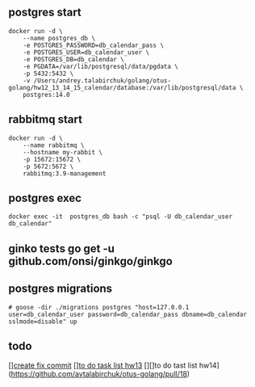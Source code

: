 ## postgres start
```
docker run -d \
    --name postgres_db \
    -e POSTGRES_PASSWORD=db_calendar_pass \
    -e POSTGRES_USER=db_calendar_user \
    -e POSTGRES_DB=db_calendar \
    -e PGDATA=/var/lib/postgresql/data/pgdata \
    -p 5432:5432 \
    -v /Users/andrey.talabirchuk/golang/otus-golang/hw12_13_14_15_calendar/database:/var/lib/postgresql/data \
    postgres:14.0
```
## rabbitmq start
```
docker run -d \
    --name rabbitmq \
    --hostname my-rabbit \
    -p 15672:15672 \
    -p 5672:5672 \
    rabbitmq:3.9-management
```
## postgres exec 
`docker exec -it  postgres_db bash -c "psql -U db_calendar_user db_calendar"`

## ginko tests go get -u github.com/onsi/ginkgo/ginkgo
## postgres migrations 
`# goose -dir ./migrations postgres "host=127.0.0.1 user=db_calendar_user password=db_calendar_pass dbname=db_calendar sslmode=disable" up`


## todo
[][create fix commit](https://github.com/avtalabirchuk/otus-golang/pull/16)
[][to do task list hw13](https://github.com/avtalabirchuk/otus-golang/pull/17)
[][]to do tast list hw14](https://github.com/avtalabirchuk/otus-golang/pull/18)
